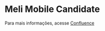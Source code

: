 # Meli Mobile Candidate

Para mais informações, acesse <a href="https://dossantos-paulo.atlassian.net/wiki/external/ZjBiNDA1ZGRlZWZkNGE1YWEzZDNmN2U1NzEwMjczNjU" target="_blank">Confluence</a>
